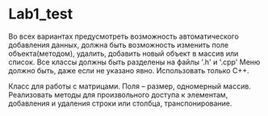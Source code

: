 # Lab1_test
Во всех вариантах предусмотреть возможность автоматического добавления данных, должна
быть возможность изменить поле объекта(методом), удалить, добавить новый объект в
массив или список. Все классы должны быть разделены на файлы '.h' и '.cpp'
Меню должно быть, даже если не указано явно. Использовать только С++.

Класс для работы с матрицами. Поля – размер, одномерный массив. Реализовать
методы для произвольного доступа к элементам, добавления и удаления строки или столбца,
транспонирование.
